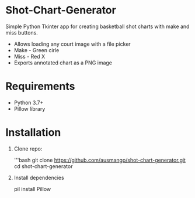 # Shot-Chart-Generator

Simple Python Tkinter app for creating basketball shot charts with make and miss buttons. 

* Allows loading any court image with a file picker
* Make - Green cirle
* Miss - Red X
* Exports annotated chart as a PNG image

# Requirements

- Python 3.7+
- Pillow library

# Installation

1. Clone repo:

   '''bash
   git clone https://github.com/ausmango/shot-chart-generator.git
   cd shot-chart-generator

2. Install dependencies

   pil install Pillow

